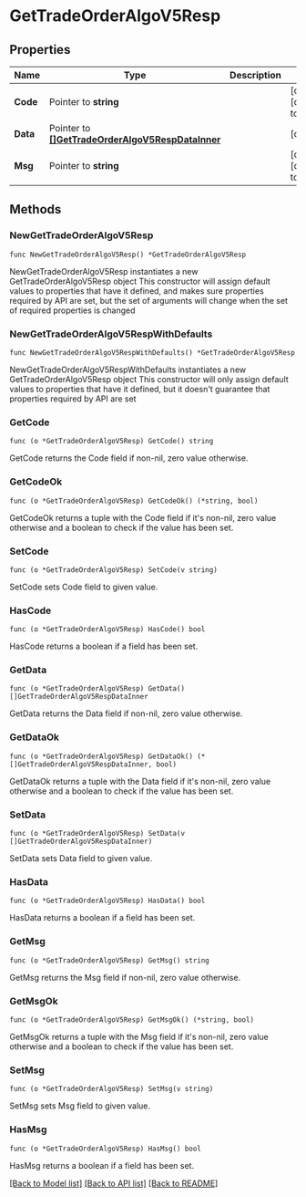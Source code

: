 # GetTradeOrderAlgoV5Resp

## Properties

Name | Type | Description | Notes
------------ | ------------- | ------------- | -------------
**Code** | Pointer to **string** |  | [optional] [default to ""]
**Data** | Pointer to [**[]GetTradeOrderAlgoV5RespDataInner**](GetTradeOrderAlgoV5RespDataInner.md) |  | [optional] 
**Msg** | Pointer to **string** |  | [optional] [default to ""]

## Methods

### NewGetTradeOrderAlgoV5Resp

`func NewGetTradeOrderAlgoV5Resp() *GetTradeOrderAlgoV5Resp`

NewGetTradeOrderAlgoV5Resp instantiates a new GetTradeOrderAlgoV5Resp object
This constructor will assign default values to properties that have it defined,
and makes sure properties required by API are set, but the set of arguments
will change when the set of required properties is changed

### NewGetTradeOrderAlgoV5RespWithDefaults

`func NewGetTradeOrderAlgoV5RespWithDefaults() *GetTradeOrderAlgoV5Resp`

NewGetTradeOrderAlgoV5RespWithDefaults instantiates a new GetTradeOrderAlgoV5Resp object
This constructor will only assign default values to properties that have it defined,
but it doesn't guarantee that properties required by API are set

### GetCode

`func (o *GetTradeOrderAlgoV5Resp) GetCode() string`

GetCode returns the Code field if non-nil, zero value otherwise.

### GetCodeOk

`func (o *GetTradeOrderAlgoV5Resp) GetCodeOk() (*string, bool)`

GetCodeOk returns a tuple with the Code field if it's non-nil, zero value otherwise
and a boolean to check if the value has been set.

### SetCode

`func (o *GetTradeOrderAlgoV5Resp) SetCode(v string)`

SetCode sets Code field to given value.

### HasCode

`func (o *GetTradeOrderAlgoV5Resp) HasCode() bool`

HasCode returns a boolean if a field has been set.

### GetData

`func (o *GetTradeOrderAlgoV5Resp) GetData() []GetTradeOrderAlgoV5RespDataInner`

GetData returns the Data field if non-nil, zero value otherwise.

### GetDataOk

`func (o *GetTradeOrderAlgoV5Resp) GetDataOk() (*[]GetTradeOrderAlgoV5RespDataInner, bool)`

GetDataOk returns a tuple with the Data field if it's non-nil, zero value otherwise
and a boolean to check if the value has been set.

### SetData

`func (o *GetTradeOrderAlgoV5Resp) SetData(v []GetTradeOrderAlgoV5RespDataInner)`

SetData sets Data field to given value.

### HasData

`func (o *GetTradeOrderAlgoV5Resp) HasData() bool`

HasData returns a boolean if a field has been set.

### GetMsg

`func (o *GetTradeOrderAlgoV5Resp) GetMsg() string`

GetMsg returns the Msg field if non-nil, zero value otherwise.

### GetMsgOk

`func (o *GetTradeOrderAlgoV5Resp) GetMsgOk() (*string, bool)`

GetMsgOk returns a tuple with the Msg field if it's non-nil, zero value otherwise
and a boolean to check if the value has been set.

### SetMsg

`func (o *GetTradeOrderAlgoV5Resp) SetMsg(v string)`

SetMsg sets Msg field to given value.

### HasMsg

`func (o *GetTradeOrderAlgoV5Resp) HasMsg() bool`

HasMsg returns a boolean if a field has been set.


[[Back to Model list]](../README.md#documentation-for-models) [[Back to API list]](../README.md#documentation-for-api-endpoints) [[Back to README]](../README.md)



